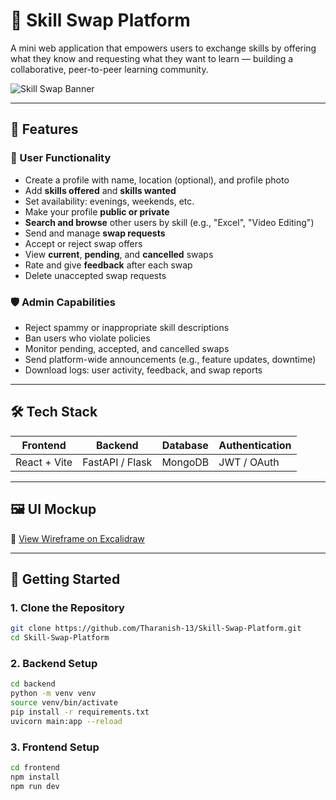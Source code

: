 # 🤝 Skill Swap Platform

A mini web application that empowers users to exchange skills by offering what they know and requesting what they want to learn — building a collaborative, peer-to-peer learning community.

![Skill Swap Banner](https://your-banner-image-url-if-any.com)

---

## 🚀 Features

### 👤 User Functionality
- Create a profile with name, location (optional), and profile photo
- Add **skills offered** and **skills wanted**
- Set availability: evenings, weekends, etc.
- Make your profile **public or private**
- **Search and browse** other users by skill (e.g., "Excel", "Video Editing")
- Send and manage **swap requests**
- Accept or reject swap offers
- View **current**, **pending**, and **cancelled** swaps
- Rate and give **feedback** after each swap
- Delete unaccepted swap requests

### 🛡️ Admin Capabilities
- Reject spammy or inappropriate skill descriptions
- Ban users who violate policies
- Monitor pending, accepted, and cancelled swaps
- Send platform-wide announcements (e.g., feature updates, downtime)
- Download logs: user activity, feedback, and swap reports

---

## 🛠 Tech Stack

| Frontend       | Backend       | Database | Authentication |
|----------------|----------------|----------|-----------------|
| React + Vite | FastAPI / Flask | MongoDB  | JWT / OAuth     |

---

## 🖼 UI Mockup
📐 [View Wireframe on Excalidraw](https://link.excalidraw.com/l/65VNwvy7c4X/8bM86GXnnUN)

---

## 🏁 Getting Started

### 1. Clone the Repository
```bash
git clone https://github.com/Tharanish-13/Skill-Swap-Platform.git
cd Skill-Swap-Platform
```

### 2. Backend Setup
```bash
cd backend
python -m venv venv
source venv/bin/activate
pip install -r requirements.txt
uvicorn main:app --reload
```

### 3. Frontend Setup
```bash
cd frontend
npm install
npm run dev
```
